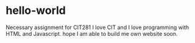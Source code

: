 # hello-world
Necessary assignment for CIT281
I love CIT and I love programming with HTML and Javascript.
hope I am able to build me own website soon.
